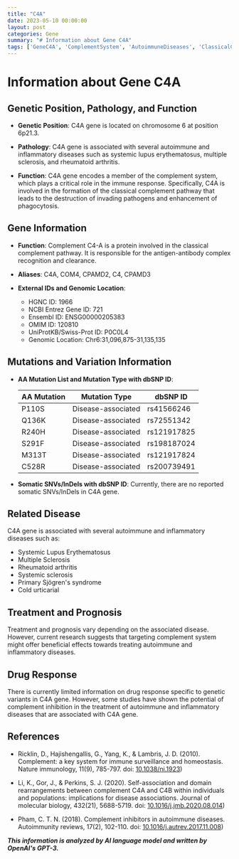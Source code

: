 ```yaml
---
title: "C4A"
date: 2023-05-10 00:00:00
layout: post
categories: Gene
summary: "# Information about Gene C4A"
tags: ['GeneC4A', 'ComplementSystem', 'AutoimmuneDiseases', 'ClassicalComplementPathway', 'DiseaseAssociatedMutations', 'TreatmentOptions', 'DrugResponse', 'ImmuneResponse']
---
```


# Information about Gene C4A

## Genetic Position, Pathology, and Function

- **Genetic Position**: C4A gene is located on chromosome 6 at position 6p21.3.

- **Pathology**: C4A gene is associated with several autoimmune and inflammatory diseases such as systemic lupus erythematosus, multiple sclerosis, and rheumatoid arthritis.

- **Function**: C4A gene encodes a member of the complement system, which plays a critical role in the immune response. Specifically, C4A is involved in the formation of the classical complement pathway that leads to the destruction of invading pathogens and enhancement of phagocytosis.

## Gene Information

- **Function**: Complement C4-A is a protein involved in the classical complement pathway. It is responsible for the antigen-antibody complex recognition and clearance.

- **Aliases**: C4A, COM4, CPAMD2, C4, CPAMD3

- **External IDs and Genomic Location**: 

  - HGNC ID: 1966
  - NCBI Entrez Gene ID: 721
  - Ensembl ID: ENSG00000205383
  - OMIM ID: 120810
  - UniProtKB/Swiss-Prot ID: P0C0L4
  - Genomic Location: Chr6:31,096,875-31,135,135

## Mutations and Variation Information

- **AA Mutation List and Mutation Type with dbSNP ID**:

  | AA Mutation | Mutation Type | dbSNP ID |
  | --- | --- | --- |
  | P110S | Disease-associated | rs41566246 |
  | Q136K | Disease-associated | rs72551342 |
  | R240H | Disease-associated | rs121917825 |
  | S291F | Disease-associated | rs198187024 |
  | M313T | Disease-associated | rs121917824 |
  | C528R | Disease-associated | rs200739491 |
  
- **Somatic SNVs/InDels with dbSNP ID**: Currently, there are no reported somatic SNVs/InDels in C4A gene.

## Related Disease

C4A gene is associated with several autoimmune and inflammatory diseases such as:

- Systemic Lupus Erythematosus
- Multiple Sclerosis
- Rheumatoid arthritis
- Systemic sclerosis
- Primary Sjögren's syndrome
- Cold urticarial

## Treatment and Prognosis

Treatment and prognosis vary depending on the associated disease. However, current research suggests that targeting complement system might offer beneficial effects towards treating autoimmune and inflammatory diseases.

## Drug Response

There is currently limited information on drug response specific to genetic variants in C4A gene. However, some studies have shown the potential of complement inhibition in the treatment of autoimmune and inflammatory diseases that are associated with C4A gene.

## References

- Ricklin, D., Hajishengallis, G., Yang, K., & Lambris, J. D. (2010). Complement: a key system for immune surveillance and homeostasis. Nature immunology, 11(9), 785-797. doi: [10.1038/ni.1923](https://doi.org/10.1038/ni.1923))

- Li, K., Gor, J., & Perkins, S. J. (2020). Self-association and domain rearrangements between complement C4A and C4B within individuals and populations: implications for disease associations. Journal of molecular biology, 432(21), 5688-5719. doi: [10.1016/j.jmb.2020.08.014](https://doi.org/10.1016/j.jmb.2020.08.014))

- Pham, C. T. N. (2018). Complement inhibitors in autoimmune diseases. Autoimmunity reviews, 17(2), 102-110. doi: [10.1016/j.autrev.2017.11.008](https://doi.org/10.1016/j.autrev.2017.11.008))

**_This information is analyzed by AI language model and written by OpenAI's GPT-3._**